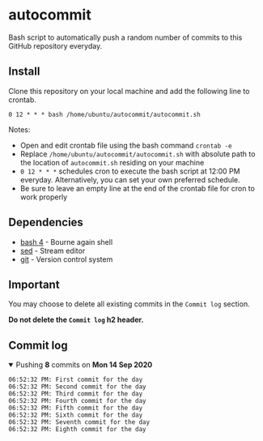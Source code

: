 # autocommit

Bash script to automatically push a random number of commits to this GitHub repository everyday.

## Install

Clone this repository on your local machine and add the following line to crontab.
```
0 12 * * * bash /home/ubuntu/autocommit/autocommit.sh
```

Notes:
- Open and edit crontab file using the bash command `crontab -e`
- Replace `/home/ubuntu/autocommit/autocommit.sh` with absolute path to the location of `autocommit.sh` residing on your machine
- `0 12 * * *` schedules cron to execute the bash script at 12:00 PM everyday. Alternatively, you can set your own preferred schedule.
- Be sure to leave an empty line at the end of the crontab file for cron to work properly

## Dependencies

- [bash 4](https://www.gnu.org/software/bash/) - Bourne again shell
- [sed](https://www.gnu.org/software/sed/manual/sed.html) - Stream editor
- [git](https://www.git-scm.com) - Version control system

## Important

You may choose to delete all existing commits in the `Commit log` section.

__Do not delete the `Commit log` h2 header.__

## Commit log

<details open>
    <summary>Pushing <b>8</b> commits on <b>Mon 14 Sep 2020</b></summary>

    06:52:32 PM: First commit for the day
    06:52:32 PM: Second commit for the day
    06:52:32 PM: Third commit for the day
    06:52:32 PM: Fourth commit for the day
    06:52:32 PM: Fifth commit for the day
    06:52:32 PM: Sixth commit for the day
    06:52:32 PM: Seventh commit for the day
    06:52:32 PM: Eighth commit for the day
</details>
